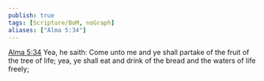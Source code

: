 ```yaml
---
publish: true
tags: [Scripture/BoM, noGraph]
aliases: ["Alma 5:34"]
---
```

[Alma 5:34](https://churchofjesuschrist.org/study/scriptures/bofm/alma/5?lang=eng&id=p34#p34) Yea, he saith: Come unto me and ye shall partake of the fruit of the tree of life; yea, ye shall eat and drink of the bread and the waters of life freely;
